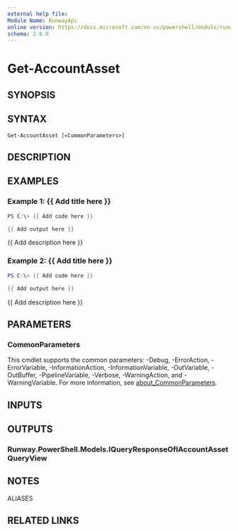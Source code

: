 ```yaml
---
external help file:
Module Name: RunwayApi
online version: https://docs.microsoft.com/en-us/powershell/module/runwayapi/get-accountasset
schema: 2.0.0
---
```


# Get-AccountAsset

## SYNOPSIS


## SYNTAX

```
Get-AccountAsset [<CommonParameters>]
```

## DESCRIPTION


## EXAMPLES

### Example 1: {{ Add title here }}
```powershell
PS C:\> {{ Add code here }}

{{ Add output here }}
```

{{ Add description here }}

### Example 2: {{ Add title here }}
```powershell
PS C:\> {{ Add code here }}

{{ Add output here }}
```

{{ Add description here }}

## PARAMETERS

### CommonParameters
This cmdlet supports the common parameters: -Debug, -ErrorAction, -ErrorVariable, -InformationAction, -InformationVariable, -OutVariable, -OutBuffer, -PipelineVariable, -Verbose, -WarningAction, and -WarningVariable. For more information, see [about_CommonParameters](http://go.microsoft.com/fwlink/?LinkID=113216).

## INPUTS

## OUTPUTS

### Runway.PowerShell.Models.IQueryResponseOfIAccountAssetQueryView

## NOTES

ALIASES

## RELATED LINKS

